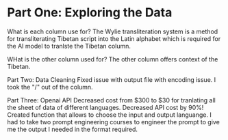 # **Part One: Exploring the Data**

What is each column use for?
The Wylie transliteration system is a method for transliterating Tibetan script into the Latin alphabet which is required for the AI model to tranlste the Tibetan column.

WHat is the other column used for?
The other column offers context of the Tibetan.

Part Two: Data Cleaning
Fixed issue with output file with encoding issue.
I took the "/" out of the column.

Part Three: Openai API
Decreased cost from $300 to $30 for tranlating all the sheet of data of different languages.
Decreased API cost by 90%!
Created function that allows to choose the input and output languange. 
I had to take two prompt engineering courses to engineer the prompt to give me the output I needed in the format required.
